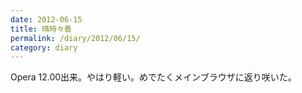 ```yaml
---
date: 2012-06-15
title: 晴時々曇
permalink: /diary/2012/06/15/
category: diary
---
```


Opera  12.00出来。やはり軽い。めでたくメインブラウザに返り咲いた。